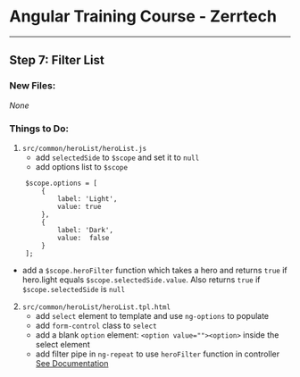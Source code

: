 # Angular Training Course - Zerrtech
-----

## Step 7: Filter List 

### New Files:
*None*

### Things to Do:
1. `src/common/heroList/heroList.js`
   * add `selectedSide` to `$scope` and set it to `null`
   * add options list to `$scope`
```
    $scope.options = [
        {
            label: 'Light',
            value: true
        },
        {
            label: 'Dark',
            value:  false
        }
    ];
```
   * add a `$scope.heroFilter` function which takes a hero and returns `true` if hero.light equals `$scope.selectedSide.value`. Also returns `true` if `$scope.selectedSide` is `null` 
2. `src/common/heroList/heroList.tpl.html`
   * add `select` element to template and use `ng-options` to populate
   * add `form-control` class to `select`
   * add a blank `option` element: `<option value=""><option>` inside the select element
   * add filter pipe in `ng-repeat` to use `heroFilter` function in controller [See Documentation](https://docs.angularjs.org/api/ng/filter/filter)
